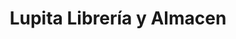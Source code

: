 ---
title: "Lupita Librería y Almacen"
url: /quetzaltenango/lupita-libreria-y-almacen/
shop: general
---